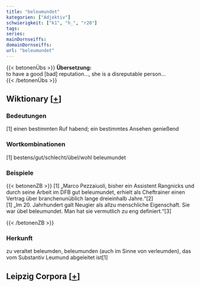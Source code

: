 ```yaml
---
title: "beleumundet"
kategorien: ["Adjektiv"]
schwierigkeit: ["k1", "h_", "r20"]
tags:
series:
mainDornseiffs:
domainDornseiffs:
url: "beleumundet"
---
```


{{< betonenÜbs >}}
**Übersetzung:**  
to have a good [bad] reputation..., she is a disreputable person...  
{{< /betonenÜbs >}}

## Wiktionary [[+](https://de.wiktionary.org/wiki/beleumundet)]

### Bedeutungen
[1] einen bestimmten Ruf habend; ein bestimmtes Ansehen genießend  

### Wortkombinationen
[1] bestens/gut/schlecht/übel/wohl beleumundet  

### Beispiele
{{< betonenZB >}}
[1] „Marco Pezzaiuoli, bisher ein Assistent Rangnicks und durch seine Arbeit im DFB gut beleumundet, erhielt als Cheftrainer einen Vertrag über branchenunüblich lange dreieinhalb Jahre.“[2]  
[1] „Im 20. Jahrhundert galt Neugier als allzu menschliche Eigenschaft. Sie war übel beleumundet. Man hat sie vermutlich zu eng definiert.“[3]  

{{< /betonenZB >}}
### Herkunft
zu veraltet beleumden, beleumunden (auch im Sinne von verleumden), das vom Substantiv Leumund abgeleitet ist[1]  


## Leipzig Corpora [[+](https://corpora.uni-leipzig.de/en/res?word=beleumundet&corpusId=deu_newscrawl-public_2018)]


